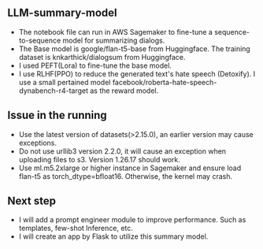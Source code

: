 ## LLM-summary-model
* The notebook file can run in AWS Sagemaker to fine-tune a sequence-to-sequence model for summarizing dialogs.
* The Base model is google/flan-t5-base from Huggingface. The training dataset is knkarthick/dialogsum from Huggingface.
* I used PEFT(Lora) to fine-tune the base model.
* I use RLHF(PPO) to reduce the generated text's hate speech (Detoxify). I use a small pertained model facebook/roberta-hate-speech-dynabench-r4-target as the reward model.

## Issue in the running
* Use the latest version of datasets(>2.15.0), an earlier version may cause exceptions.
* Do not use urllib3 version 2.2.0, it will cause an exception when uploading files to s3. Version 1.26.17 should work.
* Use ml.m5.2xlarge or higher instance in Sagemaker and ensure load flan-t5 as torch_dtype=bfloat16. Otherwise, the kernel may crash.

## Next step
* I will add a prompt engineer module to improve performance. Such as templates, few-shot Inference, etc.
* I will create an app by Flask to utilize this summary model.

